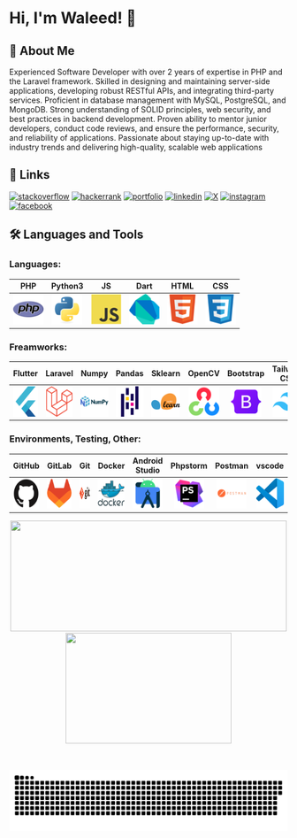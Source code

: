 
# Hi, I'm Waleed! 👋


## 🚀 About Me
Experienced Software Developer with over 2 years of expertise in PHP and the Laravel framework. Skilled in designing and maintaining server-side applications, developing robust RESTful APIs, and integrating third-party services. Proficient in database management with MySQL, PostgreSQL, and MongoDB. Strong understanding of SOLID principles, web security, and best practices in backend development. Proven ability to mentor junior developers, conduct code reviews, and ensure the performance, security, and reliability of applications. Passionate about staying up-to-date with industry trends and delivering high-quality, scalable web applications


## 🔗 Links
[![stackoverflow](https://img.shields.io/badge/stackoverflow-E7700D?style=for-the-badge&logo=stackoverflow&logoColor=white)](https://stackoverflow.com/users/23528868/waleed-bin-shehab)
[![hackerrank](https://img.shields.io/badge/hackerrank-20d761?style=for-the-badge&logo=hackerrank&logoColor=black)](https://www.hackerrank.com/profile/waleedbinshihab)
[![portfolio](https://img.shields.io/badge/my_portfolio-000?style=for-the-badge&logo=ko-fi&logoColor=white)](https://wshehab99.github.io/portfolio)
[![linkedin](https://img.shields.io/badge/linkedin-0A66C2?style=for-the-badge&logo=linkedin&logoColor=white)](https://www.linkedin.com/in/wshehab99)
[![X](https://img.shields.io/badge/x-000000?style=for-the-badge&logo=x&logoColor=white)](https://x.com/wshehab99)
[![instagram](https://img.shields.io/badge/instagram-5B51D8?style=for-the-badge&logo=instagram&logoColor=white)](https://instagram.com/wshehab99)
[![facebook](https://img.shields.io/badge/facebook-1877F2?style=for-the-badge&logo=facebook&logoColor=white)](https://facebook.com/wshehab99)


## 🛠 Languages and Tools
<div>

### Languages:

| PHP | Python3 | JS | Dart | HTML | CSS |
|:-:|:-:|:-:|:-:|:-:|:-:|
|  <img src="https://github.com/devicons/devicon/blob/master/icons/php/php-original.svg" title="PHP"  alt="PHP" width="55" height="55"/> |  <img src="https://github.com/devicons/devicon/blob/master/icons/python/python-original.svg" title="Python"  alt="Python" width="55" height="55"/> |  <img src="https://github.com/devicons/devicon/blob/master/icons/javascript/javascript-original.svg" title="JavaScript" alt="JavaScript" width="55" height="55"/> |  <img src="https://github.com/devicons/devicon/blob/master/icons/dart/dart-original.svg" title="Dart" alt="Dart" width="55" height="55"/>|<img src="https://github.com/devicons/devicon/blob/master/icons/html5/html5-original.svg" title="HTML" alt="HTML" width="55" height="55"/>|<img src="https://github.com/devicons/devicon/blob/master/icons/css3/css3-original.svg" title="CSS" alt="CSS" width="55" height="55"/>|
  

### Freamworks:

| Flutter | Laravel | Numpy | Pandas | Sklearn | OpenCV | Bootstrap | Tailwind CSS |
|:-:|:-:|:-:|:-:|:-:|:-:|:-:|:-:|
|  <img src="https://github.com/devicons/devicon/blob/master/icons/flutter/flutter-original.svg" title="Flutter"  alt="Flutter" width="55" height="55"/>|  <img src="https://github.com/devicons/devicon/blob/master/icons/laravel/laravel-original.svg" title="Laravel"  alt="Laravel" width="55" height="55"/>|  <img src="https://github.com/devicons/devicon/blob/master/icons/numpy/numpy-original-wordmark.svg" title="Numpy" alt="Numpy" width="55" height="55"/>|  <img src="https://github.com/devicons/devicon/blob/master/icons/pandas/pandas-original.svg" title="Pandas" alt="Pandas" width="55" height="55"/>|  <img src="https://github.com/devicons/devicon/blob/master/icons/scikitlearn/scikitlearn-original.svg" title="sklearn" alt="sklearn" width="55" height="55"/>| <img src="https://github.com/devicons/devicon/blob/master/icons/opencv/opencv-original.svg" title="mpl" alt="mpl" width="55" height="55"/>| <img src="https://github.com/devicons/devicon/blob/master/icons/bootstrap/bootstrap-original.svg" title="Bootstrap" alt="Bootstrap" width="55" height="55"/>| <img src="https://github.com/devicons/devicon/blob/master/icons/tailwindcss/tailwindcss-original.svg" title="tailwindcss" alt="tailwindcss" width="55" height="55"/>|


### Environments, Testing, Other:

| GitHub | GitLab | Git | Docker | Android Studio | Phpstorm | Postman | vscode |
|:-:|:-:|:-:|:-:|:-:|:-:|:-:|:-:|
|<img src="https://github.com/devicons/devicon/blob/master/icons/github/github-original.svg" title="GitHub" alt="GitHub" width="55" height="55"/>|<img src="https://github.com/devicons/devicon/blob/master/icons/gitlab/gitlab-original.svg" title="GitLab" alt="GitLab" width="55" height="55"/>|<img src="https://github.com/devicons/devicon/blob/master/icons/git/git-original-wordmark.svg" title="Git" alt="Git" width="55" height="55"/>|<img src="https://github.com/devicons/devicon/blob/master/icons/docker/docker-original-wordmark.svg" title="Docker" alt="Docker" width="55" height="55"/>|<img src="https://github.com/devicons/devicon/blob/master/icons/androidstudio/androidstudio-original.svg" title="Android Studio" alt="Android Studio" width="55" height="55"/>|  <img src="https://github.com/devicons/devicon/blob/master/icons/phpstorm/phpstorm-original.svg" title="Phpstorm" alt="Phpstorm" width="55" height="55"/>|  <img src="https://github.com/devicons/devicon/blob/master/icons/postman/postman-original-wordmark.svg" title="Postman" alt="Postman" width="55" height="55"/>|<img src="https://github.com/devicons/devicon/blob/master/icons/vscode/vscode-original.svg" title="vscode" alt="vscode" width="55" height="55"/>| 



</div>

<!--
---
  
<p align="center">
  <img width="800" height="220" src="https://streak-stats.demolab.com?user=wshehab99&theme=highcontrast&hide_border=true&border_radius=5&card_width=1000">
</p>


---
-->



<p align="center">
  <img width="500" height="200" src="https://github-readme-stats.vercel.app/api?username=wshehab99&show_icons=true&theme=vision-friendly-dark">
  <img width="300" height="200" src="https://github-readme-stats.vercel.app/api/top-langs/?username=wshehab99&size_weight=0.0005&count_weight=0.3&layout=compact&theme=vision-friendly-dark">
</p>
 


<div id="header" align="center">
  <img src="https://komarev.com/ghpvc/?username=wshehab99&style=for-the-badge&color=orange" alt=""/>
</div>

<p align="center">
 <img width="1000" src="assets/github-snake.svg" alt="snake"/>
</p>

